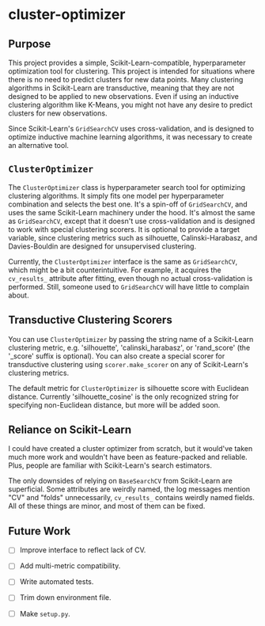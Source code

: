 # cluster-optimizer

## Purpose

This project provides a simple, Scikit-Learn-compatible, hyperparameter optimization tool for clustering. This project is intended for situations where there is no need to predict clusters for new data points. Many clustering algorithms in Scikit-Learn are transductive, meaning that they are not designed to be applied to new observations. Even if using an inductive clustering algorithm like K-Means, you might not have any desire to predict clusters for new observations.

Since Scikit-Learn's `GridSearchCV` uses cross-validation, and is designed to optimize inductive machine learning algorithms, it was necessary to create an alternative tool.

## `ClusterOptimizer`

The `ClusterOptimizer` class is hyperparameter search tool for optimizing clustering algorithms. It simply fits one model per hyperparameter combination and selects the best one. It's a spin-off of `GridSearchCV`, and uses the same Scikit-Learn machinery under the hood. It's almost the same as `GridSearchCV`, except that it doesn't use cross-validation and is designed to work with special clustering scorers. It is optional to provide a target variable, since clustering metrics such as silhouette, Calinski-Harabasz, and Davies-Bouldin are designed for unsupervised clustering.

Currently, the `ClusterOptimizer` interface is the same as `GridSearchCV`, which might be a bit counterintuitive. For example, it acquires the `cv_results_` attribute after fitting, even though no actual cross-validation is performed. Still, someone used to `GridSearchCV` will have little to complain about.

## Transductive Clustering Scorers

You can use `ClusterOptimizer` by passing the string name of a Scikit-Learn clustering metric, e.g. 'silhouette', 'calinski_harabasz', or 'rand_score' (the '_score' suffix is optional). You can also create a special scorer for transductive clustering using `scorer.make_scorer` on any of Scikit-Learn's clustering metrics.

The default metric for `ClusterOptimizer` is silhouette score with Euclidean distance. Currently 'silhouette_cosine' is the only recognized string for specifying non-Euclidean distance, but more will be added soon.

## Reliance on Scikit-Learn

I could have created a cluster optimizer from scratch, but it would've taken much more work and wouldn't have been as feature-packed and reliable. Plus, people are familiar with Scikit-Learn's search estimators.

The only downsides of relying on `BaseSearchCV` from Scikit-Learn are superficial. Some attributes are weirdly named, the log messages mention "CV" and "folds" unnecessarily, `cv_results_` contains weirdly named fields. All of these things are minor, and most of them can be fixed.

## Future Work

- [ ] Improve interface to reflect lack of CV.

- [ ] Add multi-metric compatibility.

- [ ] Write automated tests.

- [ ] Trim down environment file.

- [ ] Make `setup.py`.